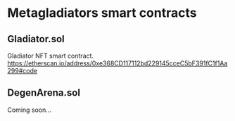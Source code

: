 # Metagladiators smart contracts

## Gladiator.sol

Gladiator NFT smart contract.
    <https://etherscan.io/address/0xe368CD117112bd229145cceC5bF391fC1f1Aa299#code>

## DegenArena.sol

Coming soon...
